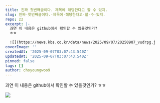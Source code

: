 ```yaml
---
title: 진짜 첫번째글이다. 제목에 해당한다고 할 수 있지.
slug: 진짜-첫번째글이다.-제목에-해당한다고-할-수-있지.
repo: zz
excerpt: |-
  과연 이 내용은 github에서 확인할 수 있을것인가?
  ㅎㅎ

  ![](https://news.kbs.co.kr/data/news/2025/09/07/20250907_vudrpg.j
coverImage: ''
createdAt: '2025-09-07T03:07:43.540Z'
updatedAt: '2025-09-07T03:07:43.540Z'
pinned: false
tags: []
author: choyoungwoo9
---
```

과연 이 내용은 github에서 확인할 수 있을것인가?
ㅎㅎ

![](https://news.kbs.co.kr/data/news/2025/09/07/20250907_vudrpg.jpg)
